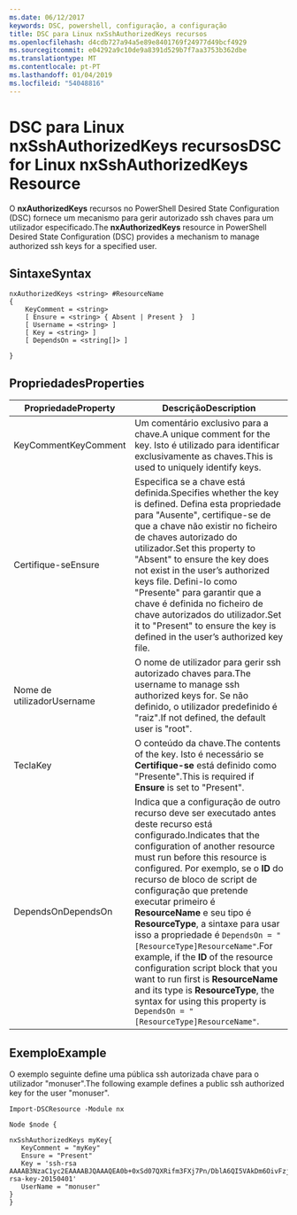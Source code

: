 ```yaml
---
ms.date: 06/12/2017
keywords: DSC, powershell, configuração, a configuração
title: DSC para Linux nxSshAuthorizedKeys recursos
ms.openlocfilehash: d4cdb727a94a5e89e8401769f24977d49bcf4929
ms.sourcegitcommit: e04292a9c10de9a8391d529b7f7aa3753b362dbe
ms.translationtype: MT
ms.contentlocale: pt-PT
ms.lasthandoff: 01/04/2019
ms.locfileid: "54048816"
---
```

# <a name="dsc-for-linux-nxsshauthorizedkeys-resource"></a><span data-ttu-id="02d25-103">DSC para Linux nxSshAuthorizedKeys recursos</span><span class="sxs-lookup"><span data-stu-id="02d25-103">DSC for Linux nxSshAuthorizedKeys Resource</span></span>

<span data-ttu-id="02d25-104">O **nxAuthorizedKeys** recursos no PowerShell Desired State Configuration (DSC) fornece um mecanismo para gerir autorizado ssh chaves para um utilizador especificado.</span><span class="sxs-lookup"><span data-stu-id="02d25-104">The **nxAuthorizedKeys** resource in PowerShell Desired State Configuration (DSC) provides a mechanism to manage authorized ssh keys for a specified user.</span></span>

## <a name="syntax"></a><span data-ttu-id="02d25-105">Sintaxe</span><span class="sxs-lookup"><span data-stu-id="02d25-105">Syntax</span></span>

```
nxAuthorizedKeys <string> #ResourceName
{
    KeyComment = <string>
    [ Ensure = <string> { Absent | Present }  ]
    [ Username = <string> ]
    [ Key = <string> ]
    [ DependsOn = <string[]> ]

}
```

## <a name="properties"></a><span data-ttu-id="02d25-106">Propriedades</span><span class="sxs-lookup"><span data-stu-id="02d25-106">Properties</span></span>

|  <span data-ttu-id="02d25-107">Propriedade</span><span class="sxs-lookup"><span data-stu-id="02d25-107">Property</span></span> |  <span data-ttu-id="02d25-108">Descrição</span><span class="sxs-lookup"><span data-stu-id="02d25-108">Description</span></span> |
|---|---|
| <span data-ttu-id="02d25-109">KeyComment</span><span class="sxs-lookup"><span data-stu-id="02d25-109">KeyComment</span></span>| <span data-ttu-id="02d25-110">Um comentário exclusivo para a chave.</span><span class="sxs-lookup"><span data-stu-id="02d25-110">A unique comment for the key.</span></span> <span data-ttu-id="02d25-111">Isto é utilizado para identificar exclusivamente as chaves.</span><span class="sxs-lookup"><span data-stu-id="02d25-111">This is used to uniquely identify keys.</span></span>|
| <span data-ttu-id="02d25-112">Certifique-se</span><span class="sxs-lookup"><span data-stu-id="02d25-112">Ensure</span></span>| <span data-ttu-id="02d25-113">Especifica se a chave está definida.</span><span class="sxs-lookup"><span data-stu-id="02d25-113">Specifies whether the key is defined.</span></span> <span data-ttu-id="02d25-114">Defina esta propriedade para "Ausente", certifique-se de que a chave não existir no ficheiro de chaves autorizado do utilizador.</span><span class="sxs-lookup"><span data-stu-id="02d25-114">Set this property to "Absent" to ensure the key does not exist in the user’s authorized keys file.</span></span> <span data-ttu-id="02d25-115">Defini-lo como "Presente" para garantir que a chave é definida no ficheiro de chave autorizados do utilizador.</span><span class="sxs-lookup"><span data-stu-id="02d25-115">Set it to "Present" to ensure the key is defined in the user’s authorized key file.</span></span>|
| <span data-ttu-id="02d25-116">Nome de utilizador</span><span class="sxs-lookup"><span data-stu-id="02d25-116">Username</span></span>| <span data-ttu-id="02d25-117">O nome de utilizador para gerir ssh autorizado chaves para.</span><span class="sxs-lookup"><span data-stu-id="02d25-117">The username to manage ssh authorized keys for.</span></span> <span data-ttu-id="02d25-118">Se não definido, o utilizador predefinido é "raiz".</span><span class="sxs-lookup"><span data-stu-id="02d25-118">If not defined, the default user is "root".</span></span>|
| <span data-ttu-id="02d25-119">Tecla</span><span class="sxs-lookup"><span data-stu-id="02d25-119">Key</span></span>| <span data-ttu-id="02d25-120">O conteúdo da chave.</span><span class="sxs-lookup"><span data-stu-id="02d25-120">The contents of the key.</span></span> <span data-ttu-id="02d25-121">Isto é necessário se **Certifique-se** está definido como "Presente".</span><span class="sxs-lookup"><span data-stu-id="02d25-121">This is required if **Ensure** is set to "Present".</span></span>|
| <span data-ttu-id="02d25-122">DependsOn</span><span class="sxs-lookup"><span data-stu-id="02d25-122">DependsOn</span></span> | <span data-ttu-id="02d25-123">Indica que a configuração de outro recurso deve ser executado antes deste recurso está configurado.</span><span class="sxs-lookup"><span data-stu-id="02d25-123">Indicates that the configuration of another resource must run before this resource is configured.</span></span> <span data-ttu-id="02d25-124">Por exemplo, se o **ID** do recurso de bloco de script de configuração que pretende executar primeiro é **ResourceName** e seu tipo é **ResourceType**, a sintaxe para usar isso a propriedade é `DependsOn = "[ResourceType]ResourceName"`.</span><span class="sxs-lookup"><span data-stu-id="02d25-124">For example, if the **ID** of the resource configuration script block that you want to run first is **ResourceName** and its type is **ResourceType**, the syntax for using this property is `DependsOn = "[ResourceType]ResourceName"`.</span></span>|

## <a name="example"></a><span data-ttu-id="02d25-125">Exemplo</span><span class="sxs-lookup"><span data-stu-id="02d25-125">Example</span></span>

<span data-ttu-id="02d25-126">O exemplo seguinte define uma pública ssh autorizada chave para o utilizador "monuser".</span><span class="sxs-lookup"><span data-stu-id="02d25-126">The following example defines a public ssh authorized key for the user "monuser".</span></span>

```
Import-DSCResource -Module nx

Node $node {

nxSshAuthorizedKeys myKey{
   KeyComment = "myKey"
   Ensure = "Present"
   Key = 'ssh-rsa AAAAB3NzaC1yc2EAAAABJQAAAQEA0b+0xSd07QXRifm3FXj7Pn/DblA6QI5VAkDm6OivFzj3U6qGD1VJ6AAxWPCyMl/qhtpRtxZJDu/TxD8AyZNgc8aN2CljN1hOMbBRvH2q5QPf/nCnnJRaGsrxIqZjyZdYo9ZEEzjZUuMDM5HI1LA9B99k/K6PK2Bc1NLivpu7nbtVG2tLOQs+GefsnHuetsRMwo/+c3LtwYm9M0XfkGjYVCLO4CoFuSQpvX6AB3TedUy6NZ0iuxC0kRGg1rIQTwSRcw+McLhslF0drs33fw6tYdzlLBnnzimShMuiDWiT37WqCRovRGYrGCaEFGTG2e0CN8Co8nryXkyWc6NSDNpMzw== rsa-key-20150401'
   UserName = "monuser"
}
}
```